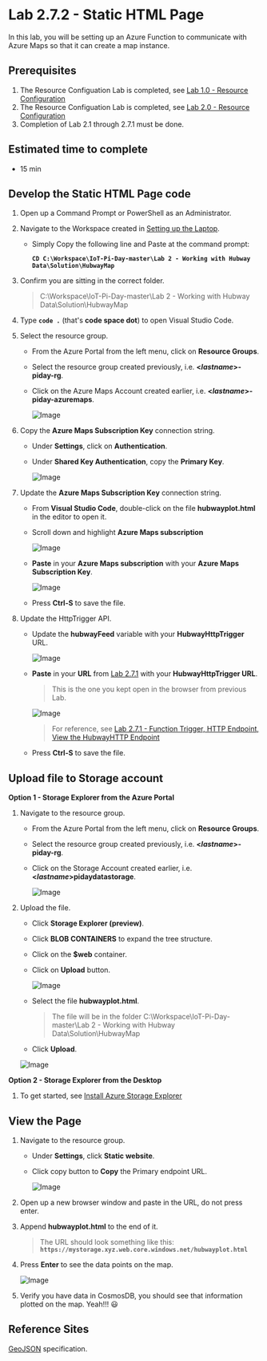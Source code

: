 # Lab 2.7.2 - Static HTML Page

In this lab, you will be setting up an Azure Function to communicate with Azure Maps so that it can create a map instance.

## Prerequisites
1. The Resource Configuation Lab is completed, see [Lab 1.0 - Resource Configuration](https://github.com/Azure/IoT-Pi-Day/tree/master/Lab%201%20-%20Getting%20started%20with%20the%20Sense%20HAT/Lab%201.0%20-%20Resource%20Configuration)
2. The Resource Configuation Lab is completed, see [Lab 2.0 - Resource Configuration](https://github.com/Azure/IoT-Pi-Day/tree/master/Lab%202%20-%20Working%20with%20Hubway%20Data/Lab%202.0%20-%20Resource%20Configuration)
3. Completion of Lab 2.1 through 2.7.1 must be done.

## Estimated time to complete
- 15 min

## Develop the Static HTML Page code

1. Open up a Command Prompt or PowerShell as an Administrator.
2. Navigate to the Workspace created in [Setting up the Laptop](https://github.com/Azure/IoT-Pi-Day/tree/master/Setting%20up%20the%20Laptop).
    - Simply Copy the following line and Paste at the command prompt:

        **```CD C:\Workspace\IoT-Pi-Day-master\Lab 2 - Working with Hubway Data\Solution\HubwayMap```**

3. Confirm you are sitting in the correct folder.

    > C:\Workspace\IoT-Pi-Day-master\Lab 2 - Working with Hubway Data\Solution\HubwayMap

4. Type **```code .```** (that's **code space dot**) to open Visual Studio Code.

5. Select the resource group.

    - From the Azure Portal from the left menu, click on **Resource Groups**.
    - Select the resource group created previously, i.e. **<*lastname*>-piday-rg**.
    - Click on the Azure Maps Account created earlier, i.e. **<*lastname*>-piday-azuremaps**.

        ![Image](/images/lab-2.7.2-image1.png)

6. Copy the **Azure Maps Subscription Key** connection string.

    - Under **Settings**, click on **Authentication**.
    - Under **Shared Key Authentication**, copy the **Primary Key**.

        ![Image](/images/lab-2.7.2-image2.png)

7. Update the **Azure Maps Subscription Key** connection string.

    - From **Visual Studio Code**, double-click on the file **hubwayplot.html** in the editor to open it.

    - Scroll down and highlight **Azure Maps subscription**

        ![Image](/images/lab-2.7.2-image3.png)

    - **Paste** in your **Azure Maps subscription** with your **Azure Maps Subscription Key**.

        ![Image](/images/lab-2.7.2-image4.png) 

    - Press **Ctrl-S** to save the file.

8. Update the HttpTrigger API.

    - Update the **hubwayFeed** variable with your **HubwayHttpTrigger** URL.

        ![Image](/images/lab-2.7.2-image4.2.png)  

    - **Paste** in your **URL** from [Lab 2.7.1](https://github.com/Azure/IoT-Pi-Day/tree/master/Lab%202%20-%20Working%20with%20Hubway%20Data/Lab%202.7%20-%20Working%20with%20Azure%20Maps/Lab%202.7.1%20-%20Function%20Trigger%2C%20HTTP%20Endpoint#view-the-hubwayhttp-endpoint) with your **HubwayHttpTrigger URL**.

        > This is the one you kept open in the browser from previous Lab.

        ![Image](/images/lab-2.7.2-image4.4.png) 

        > For reference, see [Lab 2.7.1 - Function Trigger, HTTP Endpoint, View the HubwayHTTP Endpoint](https://github.com/Azure/IoT-Pi-Day/tree/master/Lab%202%20-%20Working%20with%20Hubway%20Data/Lab%202.7%20-%20Working%20with%20Azure%20Maps/Lab%202.7.1%20-%20Function%20Trigger%2C%20HTTP%20Endpoint#view-the-hubwayhttp-endpoint)

    - Press **Ctrl-S** to save the file.

## Upload file to Storage account

**Option 1 - Storage Explorer from the Azure Portal**

1. Navigate to the resource group.

    - From the Azure Portal from the left menu, click on **Resource Groups**.
    - Select the resource group created previously, i.e. **<*lastname*>-piday-rg**.
    - Click on the Storage Account created earlier, i.e. **<*lastname*>pidaydatastorage**.

        ![Image](/images/lab-2.7.2-image5.png) 

2. Upload the file.
    - Click **Storage Explorer (preview)**.
    - Click **BLOB CONTAINERS** to expand the tree structure.
    - Click on the **$web** container.
    - Click on **Upload** button.

        ![Image](/images/lab-2.7.2-image6.png)

    - Select the file **hubwayplot.html**.

        > The file will be in the folder C:\Workspace\IoT-Pi-Day-master\Lab 2 - Working with Hubway Data\Solution\HubwayMap

    - Click **Upload**.

    ![Image](/images/lab-2.7.2-image7.png)

**Option 2 - Storage Explorer from the Desktop**

1. To get started, see [Install Azure Storage Explorer](https://github.com/Azure/IoT-Pi-Day/tree/master/Setting%20up%20the%20Laptop)

## View the Page

1. Navigate to the resource group.

    - Under **Settings**, click **Static website**.
    - Click copy button to **Copy** the Primary endpoint URL.

        ![Image](/images/lab-2.7.2-image8.png) 

2. Open up a new browser window and paste in the URL, do not press enter.
3. Append **hubwayplot.html** to the end of it.

    > The URL should look something like this:
    **```https://mystorage.xyz.web.core.windows.net/hubwayplot.html```**

4. Press **Enter** to see the data points on the map.

    ![Image](/images/lab-2.7.2-image9.png)  

5. Verify you have data in CosmosDB, you should see that information plotted on the map. Yeah!!! :smiley:

<!--
## 🚨 Content below this line is Under Cons***truction 🚨
-->


## Reference Sites

[GeoJSON](http://geojson.org/) specification.